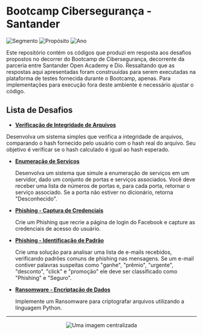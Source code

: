 # Bootcamp Cibersegurança - Santander

![Segmento](https://img.shields.io/badge/Segmento_:-Segurança_da_Informação-blue?style=flat-square) 
![Propósito](https://img.shields.io/badge/Propósito_:-Formação-darkorange?style=flat-square) 
![Ano](https://img.shields.io/badge/Ano_:-2024-darkred?style=flat-square)

Este repositório contém os códigos que produzi em resposta aos desafios propostos no decorrer do Bootcamp de Cibersegurança, decorrente da parceria entre Santander Open Academy e Dio. Ressaltando que as respostas aqui apresentadas foram construuídas para serem executadas na plataforma de testes fornecida durante o  Bootcamp, apenas. Para implementações para execução fora deste ambiente é necessário ajustar o código.

## Lista de Desafios

* [**Verificação de Integridade de Arquivos**](https://github.com/tassiasantos/bootcamp_santander_ciberseguranca/blob/main/verifica_integridade/resposta.md)
  
Desenvolva um sistema simples que verifica a integridade de arquivos, comparando o hash fornecido pelo usuário com o hash real do arquivo. Seu objetivo é verificar se o hash calculado é igual ao hash esperado.

* [**Enumeração de Serviços**](https://github.com/tassiasantos/bootcamp_santander_ciberseguranca/blob/main/enumera_servicos/resposta.md)

  Desenvolva um sistema que simule a enumeração de serviços em um servidor, dado um conjunto de portas e serviços associados. Você deve receber uma lista de números de portas e, para cada porta, retornar o serviço associado. Se a porta não estiver no dicionário, retorna "Desconhecido".

 * [**Phishing - Captura de Credenciais**](https://github.com/tassiasantos/bootcamp_santander_ciberseguranca/blob/main/phishing_captura_credenciais/resposta.md)

    Crie um Phishing que recrie a página de login do Facebook e capture as credenciais de acesso do usuário.
   
* [**Phishing - Identificação de Padrão**](https://github.com/tassiasantos/bootcamp_santander_ciberseguranca/blob/main/phishing_captura_credenciais/resposta.md)

  Crie uma solução para analisar uma lista de e-mails recebidos, verificando padrões comuns de phishing nas mensagens. Se um e-mail contiver palavras suspeitas como "ganhe", "prêmio", "urgente", "desconto", "click" e "promoção" ele deve ser classificado como "Phishing" e "Seguro".

 * [**Ransomware - Encriptação de Dados**](https://github.com/tassiasantos/bootcamp_santander_ciberseguranca/blob/main/ransomware_vnsrx/resposta.md)
 
    Implemente um Ransomware para criptografar arquivos utilizando a linguagem Python.

***

<div align="center">
  <img src="https://github.com/user-attachments/files/18384656/Santander.Bootcamp.Ciberseguranca.pdf" alt="Uma imagem centralizada">
</div>
